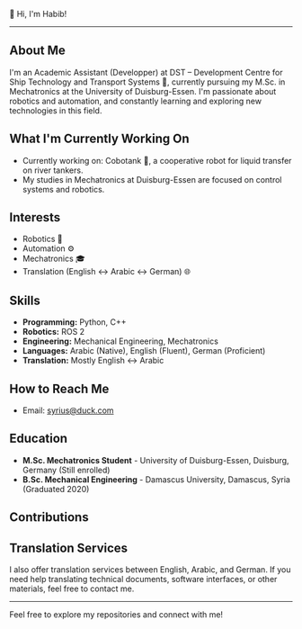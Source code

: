 👋 Hi, I'm Habib!

---

## About Me

I'm an Academic Assistant (Developper) at DST – Development Centre for Ship Technology and Transport Systems 🚢, currently pursuing my M.Sc. in Mechatronics at the University of Duisburg-Essen. I'm passionate about robotics and automation, and constantly learning and exploring new technologies in this field.

## What I'm Currently Working On

* Currently working on: Cobotank 🤖, a cooperative robot for liquid transfer on river tankers.
* My studies in Mechatronics at Duisburg-Essen are focused on control systems and robotics.

## Interests

* Robotics 🤖
* Automation ⚙️
* Mechatronics 🎓
* Translation (English ↔ Arabic ↔ German) 🌐

## Skills

* **Programming:** Python, C++
* **Robotics:** ROS 2
* **Engineering:** Mechanical Engineering, Mechatronics
* **Languages:** Arabic (Native), English (Fluent), German (Proficient)
* **Translation:** Mostly English ↔ Arabic

## How to Reach Me

* Email: syrius@duck.com

## Education

* **M.Sc. Mechatronics Student** - University of Duisburg-Essen, Duisburg, Germany (Still enrolled)
* **B.Sc. Mechanical Engineering** - Damascus University, Damascus, Syria (Graduated 2020)

## Contributions

## Translation Services

I also offer translation services between English, Arabic, and German. If you need help translating technical documents, software interfaces, or other materials, feel free to contact me.

---

Feel free to explore my repositories and connect with me!
